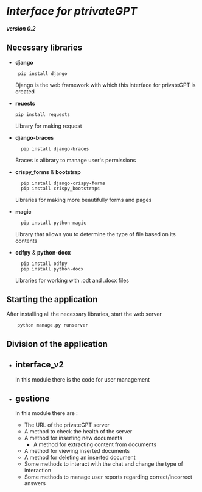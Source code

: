 # *_Interface for ptrivateGPT_* #
##### version 0.2 

## Necessary libraries ##


- __django__

       pip install django
  Django is the web framework with which this interface for privateGPT is created


- __reuests__

      pip install requests
  Library for making request 


- __django-braces__
  
        pip install django-braces
  Braces is alibrary to manage user's permissions


- __crispy_forms__ & __bootstrap__

        pip install django-crispy-forms
        pip install crispy_bootstrap4
  Libraries for making more beautifully forms and pages


- __magic__

        pip install python-magic
  Library that allows you to determine the type of file based on its contents

- __odfpy__ & __python-docx__
        
        pip install odfpy
        pip install python-docx
  Libraries for working with .odt and .docx files


## Starting the application ##
After installing all the necessary libraries, start the web server        

        python manage.py runserver
  
## Division of the application ##

- ## __interface_v2__ 
  In this module there is the code for user management



- ## __gestione__ ##

  In this module there are :
  
  - The URL of the privateGPT server 
  - A method to check the health of the server
  - A method for inserting new documents
    - A method for extracting content from documents
  - A method for viewing inserted documents
  - A method for deleting an inserted document
  - Some methods to interact with the chat and change the type of interaction
  - Some methods to manage user reports regarding correct/incorrect answers

      

